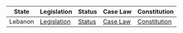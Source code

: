 | State | Legislation | Status | Case Law | Constitution |
|-------|-------------|--------|----------|-------------|
| Lebanon | [Legislation](http://www.legiliban.ul.edu.lb/) | [Status](https://www.justice.gov.lb/) | [Case Law](http://www.legiliban.ul.edu.lb/caselaw.aspx) | [Constitution](https://www.presidency.gov.lb/English/LebaneseSystem/Documents/Lebanese%20Constitution.pdf) |